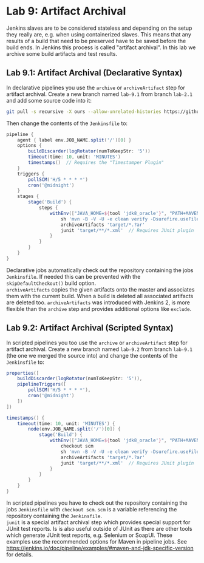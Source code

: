 Lab 9: Artifact Archival
========================

Jenkins slaves are to be considered stateless and depending on the setup they really are, e.g. when using containerized slaves.
This means that any results of a build that need to be preserved have to be saved before the build ends.
In Jenkins this process is called "artifact archival".
In this lab we archive some build artifacts and test results.

Lab 9.1: Artifact Archival (Declarative Syntax)
-----------------------------------------------

In declarative pipelines you use the ``archive`` or ``archiveArtifact`` step
for artifact archival.
Create a new branch named ``lab-9.1`` from branch ``lab-2.1`` and add some source
code into it:

```bash
git pull -s recursive -X ours --allow-unrelated-histories https://github.com/LableOrg/java-maven-junit-helloworld
```

Then change the contents of the ``Jenkinsfile`` to:

```groovy
pipeline {
    agent { label env.JOB_NAME.split('/')[0] }
    options {
        buildDiscarder(logRotator(numToKeepStr: '5'))
        timeout(time: 10, unit: 'MINUTES')
        timestamps()  // Requires the "Timestamper Plugin"
    }
    triggers {
        pollSCM('H/5 * * * *')
        cron('@midnight')
    }
    stages {
        stage('Build') {
            steps {
                withEnv(["JAVA_HOME=${tool 'jdk8_oracle'}", "PATH+MAVEN=${tool 'maven35'}/bin:${env.JAVA_HOME}/bin"]) {
                    sh 'mvn -B -V -U -e clean verify -Dsurefire.useFile=false'
                    archiveArtifacts 'target/*.?ar'
                    junit 'target/**/*.xml'  // Requires JUnit plugin
                }
            }
        }
    }
}
```

Declarative jobs automatically check out the repository containing the jobs ``Jenkinsfile``.
If needed this can be prevented with the ``skipDefaultCheckout()`` build option.  
``archiveArtifacts`` copies the given artifacts onto the master and associates them with
the current build. When a build is deleted all associated artifacts are deleted too.
``archiveArtifacts`` was introduced with Jenkins 2, is more flexible than the ``archive`` step and provides additional options like ``exclude``.  

Lab 9.2: Artifact Archival (Scripted Syntax)
--------------------------------------------

In scripted pipelines you too use the ``archive`` or ``archiveArtifact`` step
for artifact archival.
Create a new branch named ``lab-9.2`` from branch ``lab-9.1`` (the one
we merged the source into) and change the contents of the ``Jenkinsfile`` to:

```groovy
properties([
    buildDiscarder(logRotator(numToKeepStr: '5')),
    pipelineTriggers([
        pollSCM('H/5 * * * *'),
        cron('@midnight')
    ])
])

timestamps() {
    timeout(time: 10, unit: 'MINUTES') {
        node(env.JOB_NAME.split('/')[0]) {
            stage('Build') {
                withEnv(["JAVA_HOME=${tool 'jdk8_oracle'}", "PATH+MAVEN=${tool 'maven35'}/bin:${env.JAVA_HOME}/bin"]) {
                    checkout scm
                    sh 'mvn -B -V -U -e clean verify -Dsurefire.useFile=false'
                    archiveArtifacts 'target/*.?ar'
                    junit 'target/**/*.xml'  // Requires JUnit plugin
                }
            }
        }
    }
}
```

In scripted pipelines you have to check out the repository containing the jobs ``Jenkinsfile``
with ``checkout scm``. ``scm`` is a variable referencing the repository containing the ``Jenkinsfile``.  
``junit`` is a special artifact archival step which provides special support
for JUnit test reports. Is is also useful outside of JUnit as there are other tools
which generate JUnit test reports, e.g. Selenium or SoapUI.
These examples use the recommended options for Maven in pipeline jobs.
See <https://jenkins.io/doc/pipeline/examples/#maven-and-jdk-specific-version> for details.
